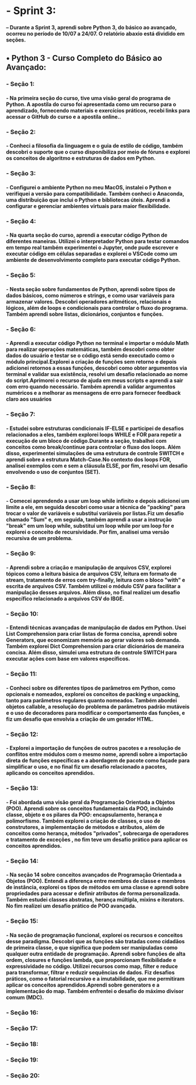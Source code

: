 <h1>- Sprint 3:</h1>
<h4>– Durante a Sprint 3, aprendi sobre Python 3, do básico ao avançado, ocorreu no período de 10/07 a 24/07. O relatório abaxio está dividido em seções. </h4>

<h2>• Python 3 - Curso Completo do Básico ao Avançado:</h2>

<h3>- Seção 1:</h3>
<h4>- Na primeira seção do curso, tive uma visão geral do programa de Python. A apostila do curso foi apresentada como um recurso para o aprendizado, fornecendo materiais e exercícios práticos, recebi links para acessar o GitHub do curso e a apostila online..</h4>

<h3>- Seção 2:</h3>
<h4>- Conheci a filosofia da linguagem e o guia de estilo de código, também descobri o suporte que o curso disponíbiliza por meio de fóruns e explorei os conceitos de algoritmo e estruturas de dados em Python. </h4>
 
 <h3>- Seção 3:</h3>
<h4>- Configurei o ambiente Python no meu MacOS, instalei o Python e verifiquei a versão para compatibilidade. Também conheci o Anaconda, uma distribuição que inclui o Python e bibliotecas úteis. Aprendi a configurar e gerenciar ambientes virtuais para maior flexibilidade.</h4>

 <h3>- Seção 4:</h3>
<h4>- Na quarta seção do curso, aprendi a executar código Python de diferentes maneiras. Utilizei o interpretador Python para testar comandos em tempo real também experimentei o Jupyter, onde pude escrever e executar código em células separadas e explorei o VSCode como um ambiente de desenvolvimento completo para executar código Python. </h4>

 <h3>- Seção 5:</h3>
<h4>- Nesta seção sobre fundamentos de Python, aprendi sobre tipos de dados básicos, como números e strings, e como usar variáveis para armazenar valores. Descobri operadores aritméticos, relacionais e lógicos, além de loops e condicionais para controlar o fluxo do programa. Também aprendi sobre listas, dicionários, conjuntos e funções. </h4>

 <h3>- Seção 6:</h3>
<h4>- Aprendi a executar código Python no terminal e importar o módulo Math para realizar operações matemáticas, também descobri como obter dados do usuário e testar se o código está sendo executado como o módulo principal.Explorei a criação de funções sem retorno e depois adicionei retornos a essas funções, descobri como obter argumentos via terminal e validar sua existência, resolvi um desafio relacionado ao nome do script.Aprimorei o recurso de ajuda em meus scripts e aprendi a sair com erro quando necessário. Também aprendi a validar argumentos numéricos e a melhorar as mensagens de erro para fornecer feedback claro aos usuários</h4>

 <h3>- Seção 7:</h3>
<h4>- Estudei sobre estruturas condicionais IF-ELSE e participei de desafios relacionados a eles, também explorei loops WHILE e FOR para repetir a execução de um bloco de código.Durante a seção, trabalhei com conceitos como break/continue para controlar o fluxo dos loops. Além disso, experimentei simulações de uma estrutura de controle SWITCH e aprendi sobre a estrutura Match-Case.No contexto dos loops FOR, analisei exemplos com e sem a cláusula ELSE, por fim, resolvi um desafio envolvendo o uso de conjuntos (SET).</h4>

 <h3>- Seção 8:</h3>
<h4>- Comecei aprendendo a usar um loop while infinito e depois adicionei um limite a ele, em seguida descobri como usar a técnica de "packing" para trocar o valor de variáveis e substituí variáveis por listas.Fiz um desafio chamado "Sum" e, em seguida, também aprendi a usar a instrução "break" em um loop while, substituí um loop while por um loop for e explorei o conceito de recursividade. Por fim, analisei uma versão recursiva de um problema.</h4>

 <h3>- Seção 9:</h3>
<h4>- Aprendi sobre a criação e manipulação de arquivos CSV, explorei tópicos como a leitura básica de arquivos CSV, leitura em formato de stream, tratamento de erros com try-finally, leitura com o bloco "with" e escrita de arquivos CSV. Também utilizei o módulo CSV para facilitar a manipulação desses arquivos. Além disso, no final realizei um desafio específico relacionado a arquivos CSV do IBGE.</h4>

 <h3>- Seção 10:</h3>
<h4>- Entendi técnicas avançadas de manipulação de dados em Python. Usei List Comprehension para criar listas de forma concisa, aprendi sobre Generators, que economizam memória ao gerar valores sob demanda. Também explorei Dict Comprehension para criar dicionários de maneira concisa. Além disso, simulei uma estrutura de controle SWITCH para executar ações com base em valores específicos.</h4>

 <h3>- Seção 11:</h3>
<h4>- Conheci sobre os diferentes tipos de parâmetros em Python, como opcionais e nomeados, explorei os conceitos de packing e unpacking, tanto para parâmetros regulares quanto nomeados. Também abordei objetos callable, a resolução do problema de parâmetros padrão mutáveis e o uso de decoradores para modificar o comportamento das funções, e fiz um desafio que envolvia a criação de um gerador HTML.</h4>

  <h3>- Seção 12:</h3>

 <h4>- Explorei a importação de funções de outros pacotes e a resolução de conflitos entre módulos com o mesmo nome, aprendi sobre a importação direta de funções específicas e a abordagem de pacote como façade para simplificar o uso, e no final fiz um desafio relacionado a pacotes, aplicando os conceitos aprendidos.</h4>

   <h3>- Seção 13:</h3>
<h4>- Foi abordada uma visão geral da Programação Orientada a Objetos (POO). Aprendi sobre os conceitos fundamentais da POO, incluindo classe, objeto e os pilares da POO: encapsulamento, herança e polimorfismo. Também explorei a criação de classes, o uso de construtores, a implementação de métodos e atributos, além de conceitos como herança, métodos "privados", sobrecarga de operadores e tratamento de exceções , no fim teve um desafio prático para aplicar os conceitos aprendidos.</h4>


  <h3>- Seção 14:</h3>
<h4>-  Na seção 14 sobre conceitos avançados de Programação Orientada a Objetos (POO). Entendi a diferença entre membros de classe e membros de instância, explorei os tipos de métodos em uma classe e aprendi sobre propriedades para acessar e definir atributos de forma personalizada. Também estudei classes abstratas, herança múltipla, mixins e iterators. No fim realizei um desafio prático de POO avançada.</h4>


  <h3>- Seção 15:</h3>
<h4>- Na seção de programação funcional, explorei os recursos e conceitos desse paradigma. Descobri que as funções são tratadas como cidadãos de primeira classe, o que significa que podem ser manipuladas como qualquer outra entidade de programação. Aprendi sobre funções de alta ordem, closures e funções lambda, que proporcionam flexibilidade e expressividade no código. Utilizei recursos como map, filter e reduce para transformar, filtrar e reduzir sequências de dados. Fiz desafios práticos, como o fatorial recursivo e a imutabilidade, que me permitiram aplicar os conceitos aprendidos.Aprendi sobre generators e a implementação do map. Também enfrentei o desafio do máximo divisor comum (MDC).</h4>


  <h3>- Seção 16:</h3>
<h4></h4>


  <h3>- Seção 17:</h3>
<h4></h4>


  <h3>- Seção 18:</h3>
<h4></h4>


  <h3>- Seção 19:</h3>
<h4></h4>



  <h3>- Seção 20:</h3>
<h4></h4>
